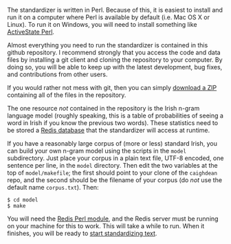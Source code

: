 
The standardizer is written in Perl.  Because of this, it is
easiest to install and run it on a computer where Perl is available
by default (i.e. Mac OS X or Linux). To run it on Windows, you will
need to install something like [ActiveState Perl](http://www.activestate.com/activeperl).

Almost everything you need to run the standardizer is contained
in this github repository.  I recommend strongly that you access the code
and data files by installing a git client and cloning the repository
to your computer.  By doing so, you will be able to 
keep up with the latest development, bug fixes, and contributions
from other users.

If you would rather not mess with git, then you can simply
[download a ZIP](https://github.com/kscanne/caighdean/archive/master.zip)
containing all of the files in the repository.

The one resource _not_ contained in the repository is the Irish n-gram language model (roughly speaking, this is a table of probabilities of seeing a word in Irish if you know the previous two words). These statistics need to be stored a [Redis database](http://redis.io/) that the standardizer will access at runtime.

If you have a reasonably large corpus of (more or less) standard Irish, you can build your own n-gram model using the scripts in the `model` subdirectory. Just place your corpus in a plain text file, UTF-8 encoded, one sentence per line, in the `model` directory. Then edit the two variables at the top of `model/makefile`; the first should point to your clone of the `caighdean` repo, and the second should be the filename of your corpus (do *not* use the default name `corpus.txt`). Then:

	$ cd model
	$ make

You will need the [Redis Perl module](http://search.cpan.org/dist/Redis/), and the Redis server must be running on your machine for this to work.  This will take a while to run.  When it finishes, you will be ready to [start standardizing text](https://github.com/kscanne/caighdean/blob/master/USAGE.md).
